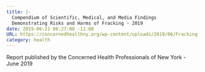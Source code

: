 ```yaml
---
title: |-
  Compendium of Scientific, Medical, and Media Findings
  Demonstrating Risks and Harms of Fracking - 2019
date: 2019-06-21 06:27:00 -11:00
URL: https://concernedhealthny.org/wp-content/uploads/2019/06/Fracking-Science-Compendium_6.pdf
category: health
---
```


Report published by the Concerned Health Professionals of New York - June 2019